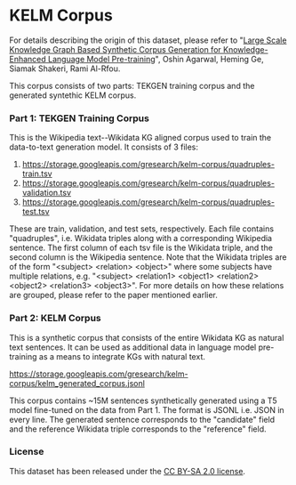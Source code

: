 # KELM Corpus

For details describing the origin of this dataset, please refer to "<a href="https://arxiv.org/abs/2010.12688">Large Scale Knowledge Graph Based Synthetic Corpus Generation for Knowledge-Enhanced Language Model Pre-training</a>", Oshin Agarwal, Heming Ge, Siamak Shakeri, Rami Al-Rfou.

This corpus consists of two parts: TEKGEN training corpus and the generated syntethic KELM corpus.

### Part 1: TEKGEN Training Corpus

This is the Wikipedia text--Wikidata KG aligned corpus used to train the data-to-text generation model. It consists of 3 files:
1. https://storage.googleapis.com/gresearch/kelm-corpus/quadruples-train.tsv
2. https://storage.googleapis.com/gresearch/kelm-corpus/quadruples-validation.tsv
3. https://storage.googleapis.com/gresearch/kelm-corpus/quadruples-test.tsv

These are train, validation, and test sets, respectively. Each file contains "quadruples", i.e. Wikidata triples along with a corresponding Wikipedia sentence. The first column of each tsv file is the Wikidata triple, and the second column is the Wikipedia sentence. Note that the Wikidata triples are of the form "&lt;subject&gt; &lt;relation&gt; &lt;object&gt;" where some subjects have multiple relations, e.g. "&lt;subject&gt; &lt;relation1&gt; &lt;object1&gt; &lt;relation2&gt; &lt;object2&gt; &lt;relation3&gt; &lt;object3&gt;". For more details on how these relations are grouped, please refer to the paper mentioned earlier.

### Part 2: KELM Corpus

This is a synthetic corpus that consists of the entire Wikidata KG as natural text sentences. It can be used as additional data in language model pre-training as a means to integrate KGs with natural text.

https://storage.googleapis.com/gresearch/kelm-corpus/kelm_generated_corpus.jsonl

This corpus contains ~15M sentences synthetically generated using a T5 model fine-tuned on the data from Part 1. The format is JSONL i.e. JSON in every line.  The generated sentence corresponds to the "candidate" field and the reference Wikidata triple corresponds to the "reference" field.

### License

This dataset has been released under the [CC BY-SA 2.0 license](https://creativecommons.org/licenses/by-sa/2.0/).
